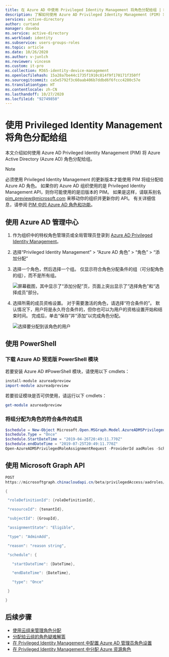 ```yaml
---
title: 在 Azure AD 中使用 Privileged Identity Management 将角色分配给组 | Microsoft Docs
description: 了解如何使用 Azure AD Privileged Identity Management (PIM) 将 Azure Active Directory (Azure AD) 角色分配给组。
services: active-directory
author: curtand
manager: daveba
ms.service: active-directory
ms.workload: identity
ms.subservice: users-groups-roles
ms.topic: article
ms.date: 10/26/2020
ms.author: v-junlch
ms.reviewer: vincesm
ms.custom: it-pro
ms.collection: M365-identity-device-management
ms.openlocfilehash: 15a28a7be44c1735f1910c814f9f170171f350ff
ms.sourcegitcommit: ca5e5792f3c60aab406b7ddbd6f6fccc4280c57e
ms.translationtype: HT
ms.contentlocale: zh-CN
ms.lasthandoff: 10/27/2020
ms.locfileid: "92749850"
---
```

# <a name="assign-a-role-to-a-group-using-privileged-identity-management"></a>使用 Privileged Identity Management 将角色分配给组

本文介绍如何使用 Azure AD Privileged Identity Management (PIM) 将 Azure Active Directory (Azure AD) 角色分配给组。

> [!NOTE]
> 必须使用 Privileged Identity Management 的更新版本才能使用 PIM 将组分配给 Azure AD 角色。 如果你的 Azure AD 组织使用的是 Privileged Identity Management API，则你可能使用的是旧版本的 PIM。 如果是这样，请联系别名 pim_preview@microsoft.com 来移动你的组织并更新你的 API。 有关详细信息，请参阅 [PIM 中的 Azure AD 角色和功能](../privileged-identity-management/azure-ad-roles-features.md)。

## <a name="using-azure-ad-admin-center"></a>使用 Azure AD 管理中心

1. 作为组织中的特权角色管理员或全局管理员登录到 [Azure AD Privileged Identity Management](https://portal.azure.cn/?Microsoft_AAD_IAM_GroupRoles=true&Microsoft_AAD_IAM_userRolesV2=true&Microsoft_AAD_IAM_enablePimIntegration=true#blade/Microsoft_Azure_PIMCommon/CommonMenuBlade/quickStart)。

1. 选择“Privileged Identity Management” > “Azure AD 角色” > “角色” > “添加分配”   

1. 选择一个角色，然后选择一个组。 仅显示符合角色分配条件的组（可分配角色的组），而不是所有组。

    ![屏幕截图，其中显示了“添加分配”页，页面上突出显示了“选择角色”和“选择成员”部分。](./media/roles-groups-pim-eligible/select-member.png)

1. 选择所需的成员资格设置。 对于需要激活的角色，请选择“符合条件的”。 默认情况下，用户将是永久符合条件的，但你也可以为用户的资格设置开始和结束时间。 完成后，单击“保存”并“添加”以完成角色分配。

    ![选择要分配到该角色的用户](./media/roles-groups-pim-eligible/set-assignment-settings.png)

## <a name="using-powershell"></a>使用 PowerShell

### <a name="download-the-azure-ad-preview-powershell-module"></a>下载 Azure AD 预览版 PowerShell 模块

若要安装 Azure AD #PowerShell 模块，请使用以下 cmdlets：

```powershell
install-module azureadpreview
import-module azureadpreview
```

若要验证模块是否可供使用，请运行以下 cmdlets：

```powershell
get-module azureadpreview
```

### <a name="assign-a-group-as-an-eligible-member-of-a-role"></a>将组分配为角色的符合条件的成员

```powershell
$schedule = New-Object Microsoft.Open.MSGraph.Model.AzureADMSPrivilegedSchedule
$schedule.Type = "Once"
$schedule.StartDateTime = "2019-04-26T20:49:11.770Z"
$schedule.endDateTime = "2019-07-25T20:49:11.770Z"
Open-AzureADMSPrivilegedRoleAssignmentRequest -ProviderId aadRoles -Schedule $schedule -ResourceId "[YOUR TENANT ID]" -RoleDefinitionId "9f8c1837-f885-4dfd-9a75-990f9222b21d" -SubjectId "[YOUR GROUP ID]" -AssignmentState "Eligible" -Type "AdminAdd"
```

## <a name="using-microsoft-graph-api"></a>使用 Microsoft Graph API

```powershell
POST
https://microsoftgraph.chinacloudapi.cn/beta/privilegedAccess/aadroles/roleAssignmentRequests  

{

 "roleDefinitionId": {roleDefinitionId},

 "resourceId": {tenantId},

 "subjectId": {GroupId},

 "assignmentState": "Eligible",

 "type": "AdminAdd",

 "reason": "reason string",

 "schedule": {

   "startDateTime": {DateTime},

   "endDateTime": {DateTime},

   "type": "Once"

 }

}
```

## <a name="next-steps"></a>后续步骤

- [使用云组来管理角色分配](roles-groups-concept.md)
- [分配给云组的角色疑难解答](roles-groups-faq-troubleshooting.md)
- [在 Privileged Identity Management 中配置 Azure AD 管理员角色设置](../privileged-identity-management/pim-how-to-change-default-settings.md)
- [在 Privileged Identity Management 中分配 Azure 资源角色](../privileged-identity-management/pim-resource-roles-assign-roles.md)

